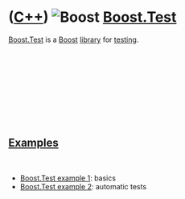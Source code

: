 # ([C++](Cpp.md)) ![Boost](PicBoost.png) [Boost.Test](CppBoostTest.md)

[Boost.Test](CppTest.md) is a [Boost](CppBoost.md)
[library](CppLibrary.md) for [testing](CppTest.md).

 

 

 

 

 

[Examples](CppExample.md)
--------------------------

 

-   [Boost.Test example 1](CppBoostTestExample1.md): basics
-   [Boost.Test example 2](CppBoostTestExample2.md): automatic tests

 

 

 

 

 

 

